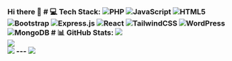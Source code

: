 ### Hi there 👋 # 💻 Tech Stack: ![PHP](https://img.shields.io/badge/php-%23777BB4.svg?style=for-the-badge&logo=php&logoColor=white) ![JavaScript](https://img.shields.io/badge/javascript-%23323330.svg?style=for-the-badge&logo=javascript&logoColor=%23F7DF1E) ![HTML5](https://img.shields.io/badge/html5-%23E34F26.svg?style=for-the-badge&logo=html5&logoColor=white) ![Bootstrap](https://img.shields.io/badge/bootstrap-%238511FA.svg?style=for-the-badge&logo=bootstrap&logoColor=white) ![Express.js](https://img.shields.io/badge/express.js-%23404d59.svg?style=for-the-badge&logo=express&logoColor=%2361DAFB) ![React](https://img.shields.io/badge/react-%2320232a.svg?style=for-the-badge&logo=react&logoColor=%2361DAFB) ![TailwindCSS](https://img.shields.io/badge/tailwindcss-%2338B2AC.svg?style=for-the-badge&logo=tailwind-css&logoColor=white) ![WordPress](https://img.shields.io/badge/WordPress-%23117AC9.svg?style=for-the-badge&logo=WordPress&logoColor=white) ![MongoDB](https://img.shields.io/badge/MongoDB-%234ea94b.svg?style=for-the-badge&logo=mongodb&logoColor=white) # 📊 GitHub Stats: ![](https://github-readme-stats.vercel.app/api?username=pro-masud&theme=dark&hide_border=false&include_all_commits=false&count_private=false)<br/> ![](https://github-readme-streak-stats.herokuapp.com/?user=pro-masud&theme=dark&hide_border=false)<br/> ![](https://github-readme-stats.vercel.app/api/top-langs/?username=pro-masud&theme=dark&hide_border=false&include_all_commits=false&count_private=false&layout=compact) --- [![](https://visitcount.itsvg.in/api?id=pro-masud&icon=0&color=0)](https://visitcount.itsvg.in) <!-- Proudly created with GPRM ( https://gprm.itsvg.in ) -->
